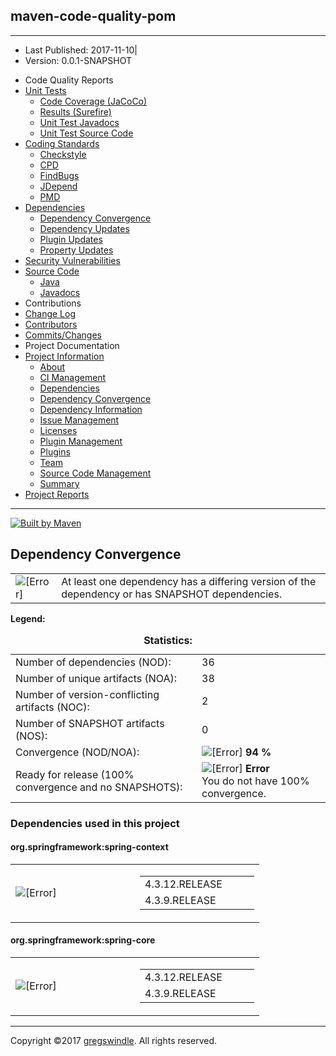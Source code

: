 ## maven-code-quality-pom

-----

  - Last Published: 2017-11-10|
  - Version: 0.0.1-SNAPSHOT

<!-- end list -->

  - Code Quality Reports
  - [Unit Tests](surefire-report.md "Unit Tests")
      - [Code Coverage
        (JaCoCo)](jacoco/index.md "Code Coverage (JaCoCo)")
      - [Results (Surefire)](surefire-report.md "Results (Surefire)")
      - [Unit Test
        Javadocs](testapidocs/index.md "Unit Test Javadocs")
      - [Unit Test Source
        Code](xref-test/index.md "Unit Test Source Code")
  - [Coding Standards](checkstyle.md "Coding Standards")
      - [Checkstyle](checkstyle.md "Checkstyle")
      - [CPD](cpd.md "CPD")
      - [FindBugs](findbugs.md "FindBugs")
      - [JDepend](jdepend-report.md "JDepend")
      - [PMD](pmd.md "PMD")
  - [Dependencies](dependency-updates-report.md "Dependencies")
      - [Dependency Convergence](#)
      - [Dependency
        Updates](dependency-updates-report.md "Dependency Updates")
      - [Plugin Updates](plugin-updates-report.md "Plugin Updates")
      - [Property
        Updates](property-updates-report.md "Property Updates")
  - [Security Vulnerabilities](codenarc.md "Security Vulnerabilities")
  - [Source Code](xref/index.md "Source Code")
      - [Java](xref/index.md "Java")
      - [Javadocs](apidocs/index.md "Javadocs")
  - Contributions
  - [Change Log](changelog.md "Change Log")
  - [Contributors](dev-activity.md "Contributors")
  - [Commits/Changes](file-activity.md "Commits/Changes")
  - Project Documentation
  - [Project Information](project-info.md "Project Information")
      - [About](index.md "About")
      - [CI Management](integration.md "CI Management")
      - [Dependencies](dependencies.md "Dependencies")
      - [Dependency Convergence](#)
      - [Dependency
        Information](dependency-info.md "Dependency Information")
      - [Issue Management](issue-tracking.md "Issue Management")
      - [Licenses](license.md "Licenses")
      - [Plugin Management](plugin-management.md "Plugin Management")
      - [Plugins](plugins.md "Plugins")
      - [Team](team-list.md "Team")
      - [Source Code
        Management](source-repository.md "Source Code Management")
      - [Summary](project-summary.md "Summary")
  - [Project Reports](project-reports.md "Project Reports")

-----

[![Built by
Maven](./images/logos/maven-feather.png)](http://maven.apache.org/ "Built by Maven")

## Dependency Convergence

|                                         |                                                                                                 |
| --------------------------------------- | ----------------------------------------------------------------------------------------------- |
| ![\[Error\]](images/icon_error_sml.gif) | At least one dependency has a differing version of the dependency or has SNAPSHOT dependencies. |

**Legend:** 

  

<table>
<caption> <strong>Statistics:</strong> </caption>
<tbody>
<tr class="odd">
<td>Number of dependencies (NOD):</td>
<td>36</td>
</tr>
<tr class="even">
<td>Number of unique artifacts (NOA):</td>
<td>38</td>
</tr>
<tr class="odd">
<td>Number of version-conflicting artifacts (NOC):</td>
<td>2</td>
</tr>
<tr class="even">
<td>Number of SNAPSHOT artifacts (NOS):</td>
<td>0</td>
</tr>
<tr class="odd">
<td>Convergence (NOD/NOA):</td>
<td><img src="images/icon_error_sml.gif" alt="[Error]" /> <strong>94 %</strong></td>
</tr>
<tr class="even">
<td>Ready for release (100% convergence and no SNAPSHOTS):</td>
<td><img src="images/icon_error_sml.gif" alt="[Error]" /> <strong>Error</strong><br />
You do not have 100% convergence.</td>
</tr>
</tbody>
</table>

### Dependencies used in this project

#### org.springframework:spring-context

<table>
<colgroup>
<col style="width: 50%" />
<col style="width: 50%" />
</colgroup>
<tbody>
<tr class="odd">
<td><img src="images/icon_error_sml.gif" alt="[Error]" /></td>
<td><table>
<colgroup>
<col style="width: 50%" />
<col style="width: 50%" />
</colgroup>
<tbody>
<tr class="odd">
<td>4.3.12.RELEASE</td>
<td><ol type="1">
</ol></td>
</tr>
<tr class="even">
<td>4.3.9.RELEASE</td>
<td><ol type="1">
</ol></td>
</tr>
</tbody>
</table></td>
</tr>
</tbody>
</table>

#### org.springframework:spring-core

<table>
<colgroup>
<col style="width: 50%" />
<col style="width: 50%" />
</colgroup>
<tbody>
<tr class="odd">
<td><img src="images/icon_error_sml.gif" alt="[Error]" /></td>
<td><table>
<colgroup>
<col style="width: 50%" />
<col style="width: 50%" />
</colgroup>
<tbody>
<tr class="odd">
<td>4.3.12.RELEASE</td>
<td><ol type="1">
</ol></td>
</tr>
<tr class="even">
<td>4.3.9.RELEASE</td>
<td><ol type="1">
</ol></td>
</tr>
</tbody>
</table></td>
</tr>
</tbody>
</table>

-----

Copyright ©2017 [gregswindle](https://github.com/gregswindle). All
rights reserved.
